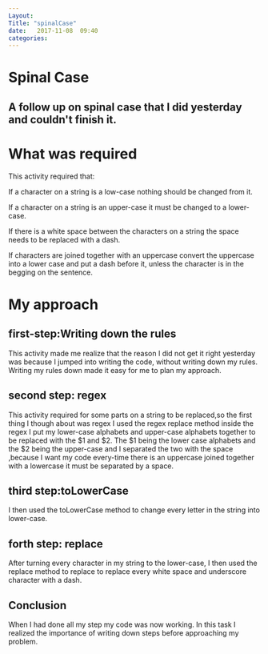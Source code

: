 ```yaml
---
Layout: 
Title: "spinalCase"
date:   2017-11-08  09:40
categories: 
---
```

# Spinal Case
## A follow up on spinal case that I did yesterday and couldn't finish it.

# What was required 

This activity  required that:

If a character on a string is a low-case nothing should be changed from it.

If a character on a string is an upper-case it must be changed to a lower-case.

If there is a white space between the characters on a string the space needs to be replaced with a dash.

If  characters are joined together with an uppercase convert the uppercase into a lower case and put a dash before it,
unless the character is in the begging on the sentence.

# My approach
## first-step:Writing down the rules
This activity made me realize that the reason I did not get it right yesterday was because I jumped into writing the code,
without writing down my rules.
Writing my rules down made it easy for me to plan my approach.
## second step: regex
This activity required for some parts on a string to be replaced,so the first thing I though about was regex
I used the  regex replace method inside the regex I put my lower-case alphabets and upper-case alphabets
together to be replaced with the $1 and $2.
The  $1 being the lower case alphabets and the $2 being the upper-case and I separated the two with the space
,because I want my code every-time there is an uppercase joined together with a lowercase it must be separated by a space.

## third step:toLowerCase
I then used the toLowerCase method to change every letter in the string into lower-case.
## forth step:  replace
After turning every character in my string to  the lower-case, I then used the replace method to replace to replace every
white space and underscore character with a dash.

## Conclusion
When I had done all my step my code was now working.
In this task I realized the importance of writing down steps before approaching my problem.




 


